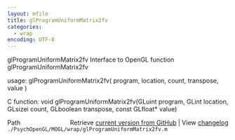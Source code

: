 ```yaml
---
layout: mfile
title: glProgramUniformMatrix2fv
categories:
  - wrap
encoding: UTF-8
---
```


glProgramUniformMatrix2fv  Interface to OpenGL function glProgramUniformMatrix2fv

usage:  glProgramUniformMatrix2fv\( program, location, count, transpose, value \)

C function:  void glProgramUniformMatrix2fv\(GLuint program, GLint location, GLsizei count, GLboolean transpose, const GLfloat\* value\)


<div class="code_header" style="text-align:right;">
  <span style="float:left;">Path&nbsp;&nbsp;</span> <span class="counter">Retrieve <a href=
  "https://raw.github.com/Psychtoolbox-3/Psychtoolbox-3/beta/./PsychOpenGL/MOGL/wrap/glProgramUniformMatrix2fv.m">current version from GitHub</a> | View <a href=
  "https://github.com/Psychtoolbox-3/Psychtoolbox-3/commits/beta/./PsychOpenGL/MOGL/wrap/glProgramUniformMatrix2fv.m">changelog</a></span>
</div>
<div class="code">
  <code>./PsychOpenGL/MOGL/wrap/glProgramUniformMatrix2fv.m</code>
</div>
